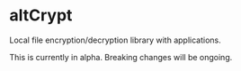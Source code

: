 # altCrypt
Local file encryption/decryption library with applications.

This is currently in alpha. Breaking changes will be ongoing.
